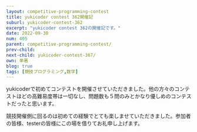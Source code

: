 ```yaml
---
layout: competitive-programming-contest
title: yukicoder contest 362開催記
suburl: yukicoder-contest-362
excerpt: "yukicoder contest 362の開催記です。"
date: 2022-09-30
num: 405
parent: competitive-programming-contest/
prev-child:
next-child: yukicoder-contest-367/
own: 単著
blog: true
tags: [競技プログラミング,数学]
---
```


yukicoderで初めてコンテストを開催させていただきました。他の方々のコンテストほどの高難易度帯は一切なし、問題数も５問のみとかなり優しめのコンテストだったと思います。

競技開催側に回るのは初めての経験でとても楽しませていただきました。参加者の皆様、testerの皆様にこの場を借りてお礼申し上げます。
